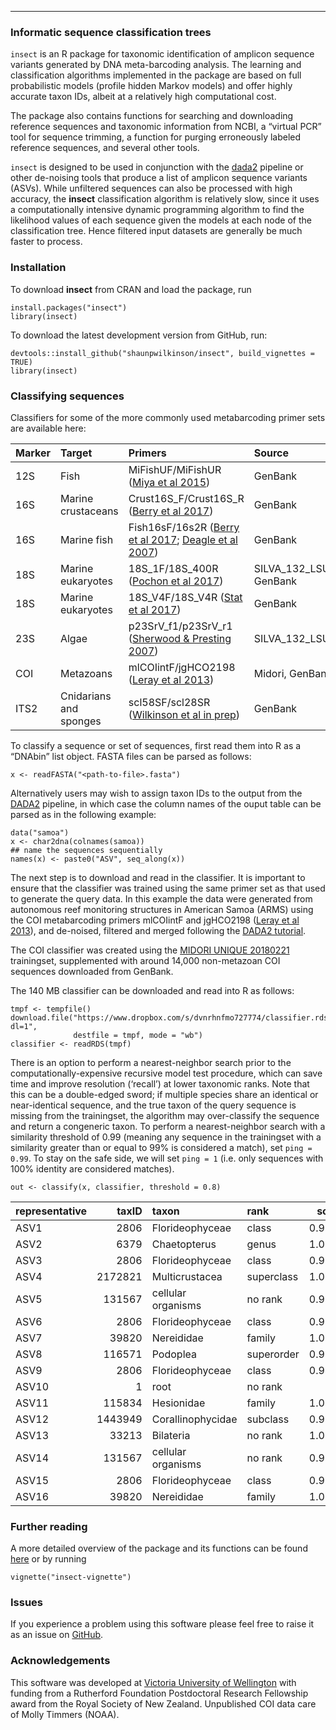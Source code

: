 ------------------------------------------------------------------------

### Informatic sequence classification trees

`insect` is an R package for taxonomic identification of amplicon
sequence variants generated by DNA meta-barcoding analysis. The learning
and classification algorithms implemented in the package are based on
full probabilistic models (profile hidden Markov models) and offer
highly accurate taxon IDs, albeit at a relatively high computational
cost.

The package also contains functions for searching and downloading
reference sequences and taxonomic information from NCBI, a “virtual PCR”
tool for sequence trimming, a function for purging erroneously labeled
reference sequences, and several other tools.

`insect` is designed to be used in conjunction with the
[dada2](https://benjjneb.github.io/dada2/index.html) pipeline or other
de-noising tools that produce a list of amplicon sequence variants
(ASVs). While unfiltered sequences can also be processed with high
accuracy, the **insect** classification algorithm is relatively slow,
since it uses a computationally intensive dynamic programming algorithm
to find the likelihood values of each sequence given the models at each
node of the classification tree. Hence filtered input datasets are
generally be much faster to process.

### Installation

To download **insect** from CRAN and load the package, run

    install.packages("insect")
    library(insect)

To download the latest development version from GitHub, run:

    devtools::install_github("shaunpwilkinson/insect", build_vignettes = TRUE) 
    library(insect)

### Classifying sequences

Classifiers for some of the more commonly used metabarcoding primer sets
are available here:

<!-- note newlines needed between html tags and code chunk -->

<table>
<colgroup>
<col style="width: 4%" />
<col style="width: 16%" />
<col style="width: 37%" />
<col style="width: 19%" />
<col style="width: 5%" />
<col style="width: 6%" />
<col style="width: 9%" />
</colgroup>
<thead>
<tr class="header">
<th style="text-align: left;">Marker</th>
<th style="text-align: left;">Target</th>
<th style="text-align: left;">Primers</th>
<th style="text-align: left;">Source</th>
<th style="text-align: right;">Version</th>
<th style="text-align: right;">Date</th>
<th style="text-align: left;">Download</th>
</tr>
</thead>
<tbody>
<tr class="odd">
<td style="text-align: left;">12S</td>
<td style="text-align: left;">Fish</td>
<td style="text-align: left;">MiFishUF/MiFishUR (<a
href="https://pubmed.ncbi.nlm.nih.gov/26587265/">Miya et al
2015</a>)</td>
<td style="text-align: left;">GenBank</td>
<td style="text-align: right;">1</td>
<td style="text-align: right;">20181111</td>
<td style="text-align: left;"><a
href="https://www.dropbox.com/s/fv3dpvws6zjvtib/classifier.rds?dl=1">RDS
(9MB)</a></td>
</tr>
<tr class="even">
<td style="text-align: left;">16S</td>
<td style="text-align: left;">Marine crustaceans</td>
<td style="text-align: left;">Crust16S_F/Crust16S_R (<a
href="https://pubmed.ncbi.nlm.nih.gov/26587265/">Berry et al
2017</a>)</td>
<td style="text-align: left;">GenBank</td>
<td style="text-align: right;">4</td>
<td style="text-align: right;">20180626</td>
<td style="text-align: left;"><a
href="https://www.dropbox.com/s/9vl9gj3frw7ng1m/classifier.rds?dl=1">RDS
(7.1 MB)</a></td>
</tr>
<tr class="odd">
<td style="text-align: left;">16S</td>
<td style="text-align: left;">Marine fish</td>
<td style="text-align: left;">Fish16sF/16s2R (<a
href="https://www.ncbi.nlm.nih.gov/pmc/articles/PMC5528208/">Berry et al
2017</a>; <a
href="https://www.ncbi.nlm.nih.gov/pmc/articles/PMC1959119/">Deagle et
al 2007</a>)</td>
<td style="text-align: left;">GenBank</td>
<td style="text-align: right;">4</td>
<td style="text-align: right;">20180627</td>
<td style="text-align: left;"><a
href="https://www.dropbox.com/s/fvfrd46exdah037/classifier.rds?dl=1">RDS
(6.8MB)</a></td>
</tr>
<tr class="even">
<td style="text-align: left;">18S</td>
<td style="text-align: left;">Marine eukaryotes</td>
<td style="text-align: left;">18S_1F/18S_400R (<a
href="https://pubmed.ncbi.nlm.nih.gov/24023913/">Pochon et al
2017</a>)</td>
<td style="text-align: left;">SILVA_132_LSUParc, GenBank</td>
<td style="text-align: right;">5</td>
<td style="text-align: right;">20180709</td>
<td style="text-align: left;"><a
href="https://www.dropbox.com/s/rmhh1g73jtipagu/classifier.rds?dl=1">RDS
(11.8 MB)</a></td>
</tr>
<tr class="odd">
<td style="text-align: left;">18S</td>
<td style="text-align: left;">Marine eukaryotes</td>
<td style="text-align: left;">18S_V4F/18S_V4R (<a
href="https://pubmed.ncbi.nlm.nih.gov/28947818/">Stat et al
2017</a>)</td>
<td style="text-align: left;">GenBank</td>
<td style="text-align: right;">4</td>
<td style="text-align: right;">20180525</td>
<td style="text-align: left;"><a
href="https://www.dropbox.com/s/s315gxuo4p24kx8/classifier.rds?dl=1">RDS
(11.5 MB)</a></td>
</tr>
<tr class="even">
<td style="text-align: left;">23S</td>
<td style="text-align: left;">Algae</td>
<td style="text-align: left;">p23SrV_f1/p23SrV_r1 (<a
href="https://onlinelibrary.wiley.com/doi/abs/10.1111/j.1529-8817.2007.00341.x">Sherwood
&amp; Presting 2007</a>)</td>
<td style="text-align: left;">SILVA_132_LSUParc</td>
<td style="text-align: right;">1</td>
<td style="text-align: right;">20180715</td>
<td style="text-align: left;"><a
href="https://www.dropbox.com/s/6o8cauqrlgnmwp5/classifier.rds?dl=1">RDS
(26.9MB)</a></td>
</tr>
<tr class="odd">
<td style="text-align: left;">COI</td>
<td style="text-align: left;">Metazoans</td>
<td style="text-align: left;">mlCOIintF/jgHCO2198 (<a
href="https://frontiersinzoology.biomedcentral.com/articles/10.1186/1742-9994-10-34">Leray
et al 2013</a>)</td>
<td style="text-align: left;">Midori, GenBank</td>
<td style="text-align: right;">5</td>
<td style="text-align: right;">20181124</td>
<td style="text-align: left;"><a
href="https://www.dropbox.com/s/dvnrhnfmo727774/classifier.rds?dl=1">RDS
(140 MB)</a></td>
</tr>
<tr class="even">
<td style="text-align: left;">ITS2</td>
<td style="text-align: left;">Cnidarians and sponges</td>
<td style="text-align: left;">scl58SF/scl28SR (<a
href="https://www.dropbox.com/s/6hcs1goju60wqi4/README.txt?dl=1">Wilkinson
et al in prep</a>)</td>
<td style="text-align: left;">GenBank</td>
<td style="text-align: right;">5</td>
<td style="text-align: right;">20180920</td>
<td style="text-align: left;"><a
href="https://www.dropbox.com/s/f07cka6308ebk2o/classifier.rds?dl=1">RDS
(6.6 MB)</a></td>
</tr>
</tbody>
</table>

To classify a sequence or set of sequences, first read them into R as a
“DNAbin” list object. FASTA files can be parsed as follows:

    x <- readFASTA("<path-to-file>.fasta")

Alternatively users may wish to assign taxon IDs to the output from the
[DADA2](https://www.nature.com/articles/nmeth.3869) pipeline, in which
case the column names of the ouput table can be parsed as in the
following example:

    data("samoa") 
    x <- char2dna(colnames(samoa))
    ## name the sequences sequentially
    names(x) <- paste0("ASV", seq_along(x))

The next step is to download and read in the classifier. It is important
to ensure that the classifier was trained using the same primer set as
that used to generate the query data. In this example the data were
generated from autonomous reef monitoring structures in American Samoa
(ARMS) using the COI metabarcoding primers mlCOIintF and jgHCO2198
([Leray et al
2013](https://frontiersinzoology.biomedcentral.com/articles/10.1186/1742-9994-10-34)),
and de-noised, filtered and merged following the [DADA2
tutorial](https://benjjneb.github.io/dada2/tutorial.html).

The COI classifier was created using the [MIDORI UNIQUE
20180221](https://reference-midori.info/download.php) trainingset,
supplemented with around 14,000 non-metazoan COI sequences downloaded
from GenBank.

The 140 MB classifier can be downloaded and read into R as follows:

    tmpf <- tempfile()
    download.file("https://www.dropbox.com/s/dvnrhnfmo727774/classifier.rds?dl=1", 
                  destfile = tmpf, mode = "wb")
    classifier <- readRDS(tmpf)

There is an option to perform a nearest-neighbor search prior to the
computationally-expensive recursive model test procedure, which can save
time and improve resolution (‘recall’) at lower taxonomic ranks. Note
that this can be a double-edged sword; if multiple species share an
identical or near-identical sequence, and the true taxon of the query
sequence is missing from the trainingset, the algorithm may
over-classify the sequence and return a congeneric taxon. To perform a
nearest-neighbor search with a similarity threshold of 0.99 (meaning any
sequence in the trainingset with a similarity greater than or equal to
99% is considered a match), set `ping = 0.99`. To stay on the safe side,
we will set `ping = 1` (i.e. only sequences with 100% identity are
considered matches).

    out <- classify(x, classifier, threshold = 0.8)

<!-- note newlines needed between html tags and code chunk -->

<table>
<colgroup>
<col style="width: 10%" />
<col style="width: 5%" />
<col style="width: 13%" />
<col style="width: 7%" />
<col style="width: 4%" />
<col style="width: 5%" />
<col style="width: 7%" />
<col style="width: 11%" />
<col style="width: 9%" />
<col style="width: 10%" />
<col style="width: 9%" />
<col style="width: 5%" />
</colgroup>
<thead>
<tr class="header">
<th style="text-align: left;">representative</th>
<th style="text-align: right;">taxID</th>
<th style="text-align: left;">taxon</th>
<th style="text-align: left;">rank</th>
<th style="text-align: right;">score</th>
<th style="text-align: left;">kingdom</th>
<th style="text-align: left;">phylum</th>
<th style="text-align: left;">class</th>
<th style="text-align: left;">order</th>
<th style="text-align: left;">family</th>
<th style="text-align: left;">genus</th>
<th style="text-align: left;">species</th>
</tr>
</thead>
<tbody>
<tr class="odd">
<td style="text-align: left;">ASV1</td>
<td style="text-align: right;">2806</td>
<td style="text-align: left;">Florideophyceae</td>
<td style="text-align: left;">class</td>
<td style="text-align: right;">0.9981</td>
<td style="text-align: left;"></td>
<td style="text-align: left;"></td>
<td style="text-align: left;">Florideophyceae</td>
<td style="text-align: left;"></td>
<td style="text-align: left;"></td>
<td style="text-align: left;"></td>
<td style="text-align: left;"></td>
</tr>
<tr class="even">
<td style="text-align: left;">ASV2</td>
<td style="text-align: right;">6379</td>
<td style="text-align: left;">Chaetopterus</td>
<td style="text-align: left;">genus</td>
<td style="text-align: right;">1.0000</td>
<td style="text-align: left;">Metazoa</td>
<td style="text-align: left;">Annelida</td>
<td style="text-align: left;">Polychaeta</td>
<td style="text-align: left;">Spionida</td>
<td style="text-align: left;">Chaetopteridae</td>
<td style="text-align: left;">Chaetopterus</td>
<td style="text-align: left;"></td>
</tr>
<tr class="odd">
<td style="text-align: left;">ASV3</td>
<td style="text-align: right;">2806</td>
<td style="text-align: left;">Florideophyceae</td>
<td style="text-align: left;">class</td>
<td style="text-align: right;">0.9989</td>
<td style="text-align: left;"></td>
<td style="text-align: left;"></td>
<td style="text-align: left;">Florideophyceae</td>
<td style="text-align: left;"></td>
<td style="text-align: left;"></td>
<td style="text-align: left;"></td>
<td style="text-align: left;"></td>
</tr>
<tr class="even">
<td style="text-align: left;">ASV4</td>
<td style="text-align: right;">2172821</td>
<td style="text-align: left;">Multicrustacea</td>
<td style="text-align: left;">superclass</td>
<td style="text-align: right;">1.0000</td>
<td style="text-align: left;">Metazoa</td>
<td style="text-align: left;">Arthropoda</td>
<td style="text-align: left;"></td>
<td style="text-align: left;"></td>
<td style="text-align: left;"></td>
<td style="text-align: left;"></td>
<td style="text-align: left;"></td>
</tr>
<tr class="odd">
<td style="text-align: left;">ASV5</td>
<td style="text-align: right;">131567</td>
<td style="text-align: left;">cellular organisms</td>
<td style="text-align: left;">no rank</td>
<td style="text-align: right;">0.9952</td>
<td style="text-align: left;"></td>
<td style="text-align: left;"></td>
<td style="text-align: left;"></td>
<td style="text-align: left;"></td>
<td style="text-align: left;"></td>
<td style="text-align: left;"></td>
<td style="text-align: left;"></td>
</tr>
<tr class="even">
<td style="text-align: left;">ASV6</td>
<td style="text-align: right;">2806</td>
<td style="text-align: left;">Florideophyceae</td>
<td style="text-align: left;">class</td>
<td style="text-align: right;">0.9981</td>
<td style="text-align: left;"></td>
<td style="text-align: left;"></td>
<td style="text-align: left;">Florideophyceae</td>
<td style="text-align: left;"></td>
<td style="text-align: left;"></td>
<td style="text-align: left;"></td>
<td style="text-align: left;"></td>
</tr>
<tr class="odd">
<td style="text-align: left;">ASV7</td>
<td style="text-align: right;">39820</td>
<td style="text-align: left;">Nereididae</td>
<td style="text-align: left;">family</td>
<td style="text-align: right;">1.0000</td>
<td style="text-align: left;">Metazoa</td>
<td style="text-align: left;">Annelida</td>
<td style="text-align: left;">Polychaeta</td>
<td style="text-align: left;">Phyllodocida</td>
<td style="text-align: left;">Nereididae</td>
<td style="text-align: left;"></td>
<td style="text-align: left;"></td>
</tr>
<tr class="even">
<td style="text-align: left;">ASV8</td>
<td style="text-align: right;">116571</td>
<td style="text-align: left;">Podoplea</td>
<td style="text-align: left;">superorder</td>
<td style="text-align: right;">0.9995</td>
<td style="text-align: left;">Metazoa</td>
<td style="text-align: left;">Arthropoda</td>
<td style="text-align: left;">Hexanauplia</td>
<td style="text-align: left;"></td>
<td style="text-align: left;"></td>
<td style="text-align: left;"></td>
<td style="text-align: left;"></td>
</tr>
<tr class="odd">
<td style="text-align: left;">ASV9</td>
<td style="text-align: right;">2806</td>
<td style="text-align: left;">Florideophyceae</td>
<td style="text-align: left;">class</td>
<td style="text-align: right;">0.9482</td>
<td style="text-align: left;"></td>
<td style="text-align: left;"></td>
<td style="text-align: left;">Florideophyceae</td>
<td style="text-align: left;"></td>
<td style="text-align: left;"></td>
<td style="text-align: left;"></td>
<td style="text-align: left;"></td>
</tr>
<tr class="even">
<td style="text-align: left;">ASV10</td>
<td style="text-align: right;">1</td>
<td style="text-align: left;">root</td>
<td style="text-align: left;">no rank</td>
<td style="text-align: right;">NA</td>
<td style="text-align: left;"></td>
<td style="text-align: left;"></td>
<td style="text-align: left;"></td>
<td style="text-align: left;"></td>
<td style="text-align: left;"></td>
<td style="text-align: left;"></td>
<td style="text-align: left;"></td>
</tr>
<tr class="odd">
<td style="text-align: left;">ASV11</td>
<td style="text-align: right;">115834</td>
<td style="text-align: left;">Hesionidae</td>
<td style="text-align: left;">family</td>
<td style="text-align: right;">1.0000</td>
<td style="text-align: left;">Metazoa</td>
<td style="text-align: left;">Annelida</td>
<td style="text-align: left;">Polychaeta</td>
<td style="text-align: left;">Phyllodocida</td>
<td style="text-align: left;">Hesionidae</td>
<td style="text-align: left;"></td>
<td style="text-align: left;"></td>
</tr>
<tr class="even">
<td style="text-align: left;">ASV12</td>
<td style="text-align: right;">1443949</td>
<td style="text-align: left;">Corallinophycidae</td>
<td style="text-align: left;">subclass</td>
<td style="text-align: right;">0.9910</td>
<td style="text-align: left;"></td>
<td style="text-align: left;"></td>
<td style="text-align: left;">Florideophyceae</td>
<td style="text-align: left;"></td>
<td style="text-align: left;"></td>
<td style="text-align: left;"></td>
<td style="text-align: left;"></td>
</tr>
<tr class="odd">
<td style="text-align: left;">ASV13</td>
<td style="text-align: right;">33213</td>
<td style="text-align: left;">Bilateria</td>
<td style="text-align: left;">no rank</td>
<td style="text-align: right;">1.0000</td>
<td style="text-align: left;">Metazoa</td>
<td style="text-align: left;"></td>
<td style="text-align: left;"></td>
<td style="text-align: left;"></td>
<td style="text-align: left;"></td>
<td style="text-align: left;"></td>
<td style="text-align: left;"></td>
</tr>
<tr class="even">
<td style="text-align: left;">ASV14</td>
<td style="text-align: right;">131567</td>
<td style="text-align: left;">cellular organisms</td>
<td style="text-align: left;">no rank</td>
<td style="text-align: right;">0.9952</td>
<td style="text-align: left;"></td>
<td style="text-align: left;"></td>
<td style="text-align: left;"></td>
<td style="text-align: left;"></td>
<td style="text-align: left;"></td>
<td style="text-align: left;"></td>
<td style="text-align: left;"></td>
</tr>
<tr class="odd">
<td style="text-align: left;">ASV15</td>
<td style="text-align: right;">2806</td>
<td style="text-align: left;">Florideophyceae</td>
<td style="text-align: left;">class</td>
<td style="text-align: right;">0.9993</td>
<td style="text-align: left;"></td>
<td style="text-align: left;"></td>
<td style="text-align: left;">Florideophyceae</td>
<td style="text-align: left;"></td>
<td style="text-align: left;"></td>
<td style="text-align: left;"></td>
<td style="text-align: left;"></td>
</tr>
<tr class="even">
<td style="text-align: left;">ASV16</td>
<td style="text-align: right;">39820</td>
<td style="text-align: left;">Nereididae</td>
<td style="text-align: left;">family</td>
<td style="text-align: right;">1.0000</td>
<td style="text-align: left;">Metazoa</td>
<td style="text-align: left;">Annelida</td>
<td style="text-align: left;">Polychaeta</td>
<td style="text-align: left;">Phyllodocida</td>
<td style="text-align: left;">Nereididae</td>
<td style="text-align: left;"></td>
<td style="text-align: left;"></td>
</tr>
</tbody>
</table>

### Further reading

A more detailed overview of the package and its functions can be found
[here](https://rpubs.com/shaunpwilkinson/insect) or by running

    vignette("insect-vignette")

### Issues

If you experience a problem using this software please feel free to
raise it as an issue on
[GitHub](https://github.com/shaunpwilkinson/insect/issues).

### Acknowledgements

This software was developed at [Victoria University of
Wellington](https://www.wgtn.ac.nz/) with funding from a Rutherford
Foundation Postdoctoral Research Fellowship award from the Royal Society
of New Zealand. Unpublished COI data care of Molly Timmers (NOAA).
